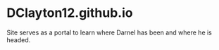 # DClayton12.github.io
Site serves as a portal to learn where Darnel has been and where he is headed. 
